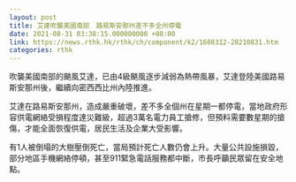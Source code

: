 ```yaml
---
layout: post
title: 艾達吹襲美國南部　路易斯安那州差不多全州停電
date: 2021-08-31 03:38:15.000000000 +08:00
link: https://news.rthk.hk/rthk/ch/component/k2/1608312-20210831.htm
categories: rthk
---
```


吹襲美國南部的颶風艾達，已由4級颶風逐步減弱為熱帶風暴，艾達登陸美國路易斯安那州後，繼續向密西西比州內陸推進。

艾達在路易斯安那州，造成嚴重破壞，差不多全個州在星期一都停電，當地政府形容供電網絡受損程度達災難級，超過3萬名電力員工搶修，但預料需要數星期的搶傷，才能全面恢復供電，居民生活及企業大受影響。

有1人被倒塌的大樹壓倒死亡，當局預計死亡人數仍會上升。大量公共設施損毀，部分地區手機網絡停頓，甚至911緊急電話服務都中斷，市長呼籲民眾留在安全地點。
